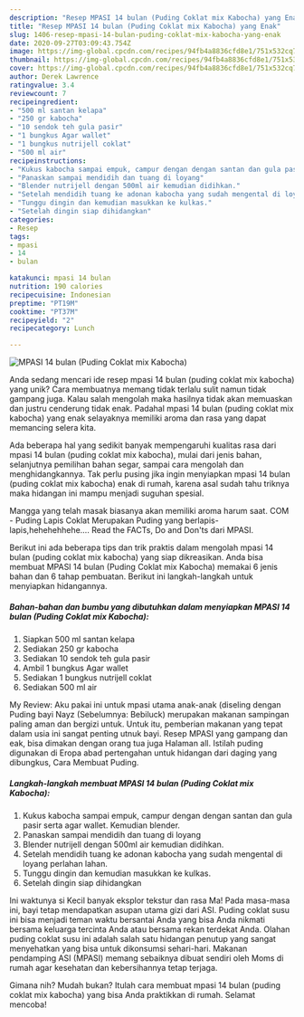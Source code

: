 ```yaml
---
description: "Resep MPASI 14 bulan (Puding Coklat mix Kabocha) yang Enak"
title: "Resep MPASI 14 bulan (Puding Coklat mix Kabocha) yang Enak"
slug: 1406-resep-mpasi-14-bulan-puding-coklat-mix-kabocha-yang-enak
date: 2020-09-27T03:09:43.754Z
image: https://img-global.cpcdn.com/recipes/94fb4a8836cfd8e1/751x532cq70/mpasi-14-bulan-puding-coklat-mix-kabocha-foto-resep-utama.jpg
thumbnail: https://img-global.cpcdn.com/recipes/94fb4a8836cfd8e1/751x532cq70/mpasi-14-bulan-puding-coklat-mix-kabocha-foto-resep-utama.jpg
cover: https://img-global.cpcdn.com/recipes/94fb4a8836cfd8e1/751x532cq70/mpasi-14-bulan-puding-coklat-mix-kabocha-foto-resep-utama.jpg
author: Derek Lawrence
ratingvalue: 3.4
reviewcount: 7
recipeingredient:
- "500 ml santan kelapa"
- "250 gr kabocha"
- "10 sendok teh gula pasir"
- "1 bungkus Agar wallet"
- "1 bungkus nutrijell coklat"
- "500 ml air"
recipeinstructions:
- "Kukus kabocha sampai empuk, campur dengan dengan santan dan gula pasir serta agar wallet. Kemudian blender."
- "Panaskan sampai mendidih dan tuang di loyang"
- "Blender nutrijell dengan 500ml air kemudian didihkan."
- "Setelah mendidih tuang ke adonan kabocha yang sudah mengental di loyang perlahan lahan."
- "Tunggu dingin dan kemudian masukkan ke kulkas."
- "Setelah dingin siap dihidangkan"
categories:
- Resep
tags:
- mpasi
- 14
- bulan

katakunci: mpasi 14 bulan 
nutrition: 190 calories
recipecuisine: Indonesian
preptime: "PT19M"
cooktime: "PT37M"
recipeyield: "2"
recipecategory: Lunch

---
```



![MPASI 14 bulan (Puding Coklat mix Kabocha)](https://img-global.cpcdn.com/recipes/94fb4a8836cfd8e1/751x532cq70/mpasi-14-bulan-puding-coklat-mix-kabocha-foto-resep-utama.jpg)

Anda sedang mencari ide resep mpasi 14 bulan (puding coklat mix kabocha) yang unik? Cara membuatnya memang tidak terlalu sulit namun tidak gampang juga. Kalau salah mengolah maka hasilnya tidak akan memuaskan dan justru cenderung tidak enak. Padahal mpasi 14 bulan (puding coklat mix kabocha) yang enak selayaknya memiliki aroma dan rasa yang dapat memancing selera kita.

Ada beberapa hal yang sedikit banyak mempengaruhi kualitas rasa dari mpasi 14 bulan (puding coklat mix kabocha), mulai dari jenis bahan, selanjutnya pemilihan bahan segar, sampai cara mengolah dan menghidangkannya. Tak perlu pusing jika ingin menyiapkan mpasi 14 bulan (puding coklat mix kabocha) enak di rumah, karena asal sudah tahu triknya maka hidangan ini mampu menjadi suguhan spesial.

Mangga yang telah masak biasanya akan memiliki aroma harum saat. COM - Puding Lapis Coklat Merupakan Puding yang berlapis-lapis,hehehehhehe…. Read the FACTs, Do and Don&#39;ts dari MPASI.


Berikut ini ada beberapa tips dan trik praktis dalam mengolah mpasi 14 bulan (puding coklat mix kabocha) yang siap dikreasikan. Anda bisa membuat MPASI 14 bulan (Puding Coklat mix Kabocha) memakai 6 jenis bahan dan 6 tahap pembuatan. Berikut ini langkah-langkah untuk menyiapkan hidangannya.

<!--inarticleads1-->

##### Bahan-bahan dan bumbu yang dibutuhkan dalam menyiapkan MPASI 14 bulan (Puding Coklat mix Kabocha):

1. Siapkan 500 ml santan kelapa
1. Sediakan 250 gr kabocha
1. Sediakan 10 sendok teh gula pasir
1. Ambil 1 bungkus Agar wallet
1. Sediakan 1 bungkus nutrijell coklat
1. Sediakan 500 ml air


My Review: Aku pakai ini untuk mpasi utama anak-anak (diseling dengan Puding bayi Nayz (Sebelumnya: Bebiluck) merupakan makanan sampingan paling aman dan bergizi untuk. Untuk itu, pemberian makanan yang tepat dalam usia ini sangat penting utnuk bayi. Resep MPASI yang gampang dan eak, bisa dimakan dengan orang tua juga Halaman all. Istilah puding digunakan di Eropa abad pertengahan untuk hidangan dari daging yang dibungkus, Cara Membuat Puding. 

<!--inarticleads2-->

##### Langkah-langkah membuat MPASI 14 bulan (Puding Coklat mix Kabocha):

1. Kukus kabocha sampai empuk, campur dengan dengan santan dan gula pasir serta agar wallet. Kemudian blender.
1. Panaskan sampai mendidih dan tuang di loyang
1. Blender nutrijell dengan 500ml air kemudian didihkan.
1. Setelah mendidih tuang ke adonan kabocha yang sudah mengental di loyang perlahan lahan.
1. Tunggu dingin dan kemudian masukkan ke kulkas.
1. Setelah dingin siap dihidangkan


Ini waktunya si Kecil banyak eksplor tekstur dan rasa Ma! Pada masa-masa ini, bayi tetap mendapatkan asupan utama gizi dari ASI. Puding coklat susu ini bisa menjadi teman waktu bersantai Anda yang bisa Anda nikmati bersama keluarga tercinta Anda atau bersama rekan terdekat Anda. Olahan puding coklat susu ini adalah salah satu hidangan penutup yang sangat menyehatkan yang bisa untuk dikonsumsi sehari-hari. Makanan pendamping ASI (MPASI) memang sebaiknya dibuat sendiri oleh Moms di rumah agar kesehatan dan kebersihannya tetap terjaga. 

Gimana nih? Mudah bukan? Itulah cara membuat mpasi 14 bulan (puding coklat mix kabocha) yang bisa Anda praktikkan di rumah. Selamat mencoba!
